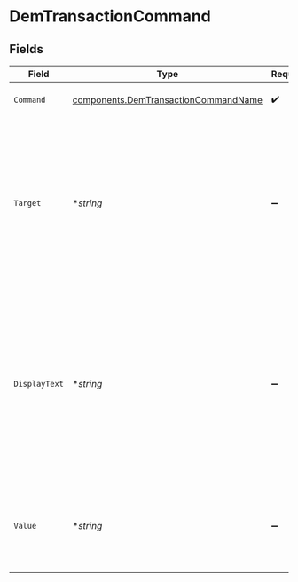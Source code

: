# DemTransactionCommand


## Fields

| Field                                                                                                                                                                                                             | Type                                                                                                                                                                                                              | Required                                                                                                                                                                                                          | Description                                                                                                                                                                                                       |
| ----------------------------------------------------------------------------------------------------------------------------------------------------------------------------------------------------------------- | ----------------------------------------------------------------------------------------------------------------------------------------------------------------------------------------------------------------- | ----------------------------------------------------------------------------------------------------------------------------------------------------------------------------------------------------------------- | ----------------------------------------------------------------------------------------------------------------------------------------------------------------------------------------------------------------- |
| `Command`                                                                                                                                                                                                         | [components.DemTransactionCommandName](../../models/components/demtransactioncommandname.md)                                                                                                                      | :heavy_check_mark:                                                                                                                                                                                                | Name of the transaction command.                                                                                                                                                                                  |
| `Target`                                                                                                                                                                                                          | **string*                                                                                                                                                                                                         | :heavy_minus_sign:                                                                                                                                                                                                | Target of the command, e.g. a URL to navigate to, or an element to interact with. All SIDE commands require a target, but some internal commands (e.g. "SWO_RESET") do not.                                       |
| `DisplayText`                                                                                                                                                                                                     | **string*                                                                                                                                                                                                         | :heavy_minus_sign:                                                                                                                                                                                                | Human-readable representation of the target element. Usually derived from element's text content, alt attribute or id attribute. Must be omitted for commands that do not target elements ("OPEN", "PAUSE" etc.). |
| `Value`                                                                                                                                                                                                           | **string*                                                                                                                                                                                                         | :heavy_minus_sign:                                                                                                                                                                                                | Value of the command, e.g. a text to type into a text field. Most commands do not require value.                                                                                                                  |